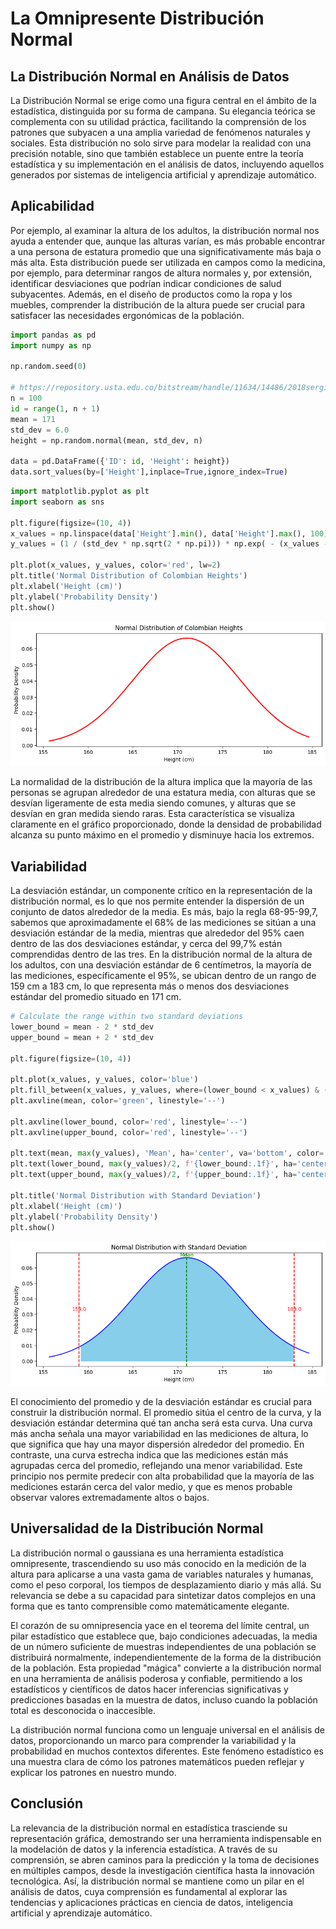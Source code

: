# La Omnipresente Distribución Normal

## La Distribución Normal en Análisis de Datos

La Distribución Normal se erige como una figura central en el ámbito de la estadística, distinguida por su forma de campana. Su elegancia teórica se complementa con su utilidad práctica, facilitando la comprensión de los patrones que subyacen a una amplia variedad de fenómenos naturales y sociales. Esta distribución no solo sirve para modelar la realidad con una precisión notable, sino que también establece un puente entre la teoría estadística y su implementación en el análisis de datos, incluyendo aquellos generados por sistemas de inteligencia artificial y aprendizaje automático.

## Aplicabilidad

Por ejemplo, al examinar la altura de los adultos, la distribución normal nos ayuda a entender que, aunque las alturas varían, es más probable encontrar a una persona de estatura promedio que una significativamente más baja o más alta. Esta distribución puede ser utilizada en campos como la medicina, por ejemplo, para determinar rangos de altura normales y, por extensión, identificar desviaciones que podrían indicar condiciones de salud subyacentes. Además, en el diseño de productos como la ropa y los muebles, comprender la distribución de la altura puede ser crucial para satisfacer las necesidades ergonómicas de la población.

```python
import pandas as pd
import numpy as np

np.random.seed(0)

# https://repository.usta.edu.co/bitstream/handle/11634/14486/2018sergioboh%C3%B3rquez4.pdf
n = 100
id = range(1, n + 1)
mean = 171
std_dev = 6.0
height = np.random.normal(mean, std_dev, n)

data = pd.DataFrame({'ID': id, 'Height': height})
data.sort_values(by=['Height'],inplace=True,ignore_index=True)
```

```python
import matplotlib.pyplot as plt
import seaborn as sns

plt.figure(figsize=(10, 4))
x_values = np.linspace(data['Height'].min(), data['Height'].max(), 100)
y_values = (1 / (std_dev * np.sqrt(2 * np.pi))) * np.exp( - (x_values - mean)**2 / (2 * std_dev**2))

plt.plot(x_values, y_values, color='red', lw=2)
plt.title('Normal Distribution of Colombian Heights')
plt.xlabel('Height (cm)')
plt.ylabel('Probability Density')
plt.show()
```
 
![png](README_files/README_2_0.png)

La normalidad de la distribución de la altura implica que la mayoría de las personas se agrupan alrededor de una estatura media, con alturas que se desvían ligeramente de esta media siendo comunes, y alturas que se desvían en gran medida siendo raras. Esta característica se visualiza claramente en el gráfico proporcionado, donde la densidad de probabilidad alcanza su punto máximo en el promedio y disminuye hacia los extremos.

## Variabilidad

La desviación estándar, un componente crítico en la representación de la distribución normal, es lo que nos permite entender la dispersión de un conjunto de datos alrededor de la media. Es más, bajo la regla 68-95-99,7, sabemos que aproximadamente el 68% de las mediciones se sitúan a una desviación estándar de la media, mientras que alrededor del 95% caen dentro de las dos desviaciones estándar, y cerca del 99,7% están comprendidas dentro de las tres. En la distribución normal de la altura de los adultos, con una desviación estándar de 6 centímetros, la mayoría de las mediciones, específicamente el 95%, se ubican dentro de un rango de 159 cm a 183 cm, lo que representa más o menos dos desviaciones estándar del promedio situado en 171 cm.

```python
# Calculate the range within two standard deviations
lower_bound = mean - 2 * std_dev
upper_bound = mean + 2 * std_dev

plt.figure(figsize=(10, 4))

plt.plot(x_values, y_values, color='blue')
plt.fill_between(x_values, y_values, where=(lower_bound < x_values) & (x_values < upper_bound), color='skyblue')
plt.axvline(mean, color='green', linestyle='--')

plt.axvline(lower_bound, color='red', linestyle='--')
plt.axvline(upper_bound, color='red', linestyle='--')

plt.text(mean, max(y_values), 'Mean', ha='center', va='bottom', color='green')
plt.text(lower_bound, max(y_values)/2, f'{lower_bound:.1f}', ha='center', va='center', color='red')
plt.text(upper_bound, max(y_values)/2, f'{upper_bound:.1f}', ha='center', va='center', color='red')

plt.title('Normal Distribution with Standard Deviation')
plt.xlabel('Height (cm)')
plt.ylabel('Probability Density')
plt.show()

```
    
![png](README_files/README_4_0.png)

El conocimiento del promedio y de la desviación estándar es crucial para construir la distribución normal. El promedio sitúa el centro de la curva, y la desviación estándar determina qué tan ancha será esta curva. Una curva más ancha señala una mayor variabilidad en las mediciones de altura, lo que significa que hay una mayor dispersión alrededor del promedio. En contraste, una curva estrecha indica que las mediciones están más agrupadas cerca del promedio, reflejando una menor variabilidad. Este principio nos permite predecir con alta probabilidad que la mayoría de las mediciones estarán cerca del valor medio, y que es menos probable observar valores extremadamente altos o bajos.

## Universalidad de la Distribución Normal

La distribución normal o gaussiana es una herramienta estadística omnipresente, trascendiendo su uso más conocido en la medición de la altura para aplicarse a una vasta gama de variables naturales y humanas, como el peso corporal, los tiempos de desplazamiento diario y más allá. Su relevancia se debe a su capacidad para sintetizar datos complejos en una forma que es tanto comprensible como matemáticamente elegante.

El corazón de su omnipresencia yace en el teorema del límite central, un pilar estadístico que establece que, bajo condiciones adecuadas, la media de un número suficiente de muestras independientes de una población se distribuirá normalmente, independientemente de la forma de la distribución de la población. Esta propiedad "mágica" convierte a la distribución normal en una herramienta de análisis poderosa y confiable, permitiendo a los estadísticos y científicos de datos hacer inferencias significativas y predicciones basadas en la muestra de datos, incluso cuando la población total es desconocida o inaccesible.

La distribución normal funciona como un lenguaje universal en el análisis de datos, proporcionando un marco para comprender la variabilidad y la probabilidad en muchos contextos diferentes. Este fenómeno estadístico es una muestra clara de cómo los patrones matemáticos pueden reflejar y explicar los patrones en nuestro mundo.

## Conclusión

La relevancia de la distribución normal en estadística trasciende su representación gráfica, demostrando ser una herramienta indispensable en la modelación de datos y la inferencia estadística. A través de su comprensión, se abren caminos para la predicción y la toma de decisiones en múltiples campos, desde la investigación científica hasta la innovación tecnológica. Así, la distribución normal se mantiene como un pilar en el análisis de datos, cuya comprensión es fundamental al explorar las tendencias y aplicaciones prácticas en ciencia de datos, inteligencia artificial y aprendizaje automático.